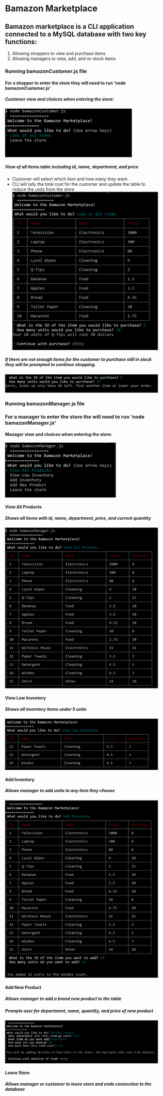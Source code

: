 # Bamazon Marketplace

## Bamazon marketplace is a CLI application connected to a MySQL database with two key functions:
1. Allowing shoppers to view and purchase items
2. Allowing managers to view, add, and re-stock items

### Running bamazonCustomer.js file
#### For a shopper to enter the store they will need to run 'node bamazonCustomer.js'
##### Customer view and choices when entering the store:
![Bamazom Store Front](/images/customer-storefront.PNG)

##### View of all items table including id, name, department, and price
* Customer will select which item and how many they want.
* CLI will tally the total cost for the customer and update the table to reduce the units from the store
![Bamazon all items](/images/customer-shopping.PNG)

##### If there are not enough items for the customer to purchase still in stock they will be prompted to continue shopping.
![Bamazon item low](/images/customer-units.PNG)


### Running bamazonManager.js file
### For a manager to enter the store the will need to run 'node bamazonManager.js'
#### Manager view and choices when entering the store:
![Bamazon Manager Front](/images/manager-entry.PNG)

#### View All Products
##### Shows all items with id, name, department, price, and current quantity
![Bamazon Manager View All](/images/manager-all-products.PNG)

#### View Low Inventory
##### Shows all inventory items under 5 units
![Bamazon Manager Low Inventory](/images/manager-low-inventory.PNG)

#### Add Inventory
##### Allows manager to add units to any item they choose
![Bamazon Manager Add Inventory](/images/manager-add-inventory.PNG)

#### Add New Product
##### Allows manager to add a brand new product to the table
##### Prompts user for department, name, quantity, and price of new product
![Bamazon Manager Add Item](/images/manager-add-item.PNG)

#### Leave Store
##### Allows manager or customer to leave store and ends connection to the database


